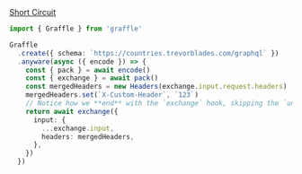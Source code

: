 <div class="ExampleSnippet">
<a href="../../examples/anyware/short-circuit">Short Circuit</a>

<!-- dprint-ignore-start -->
```ts twoslash
import { Graffle } from 'graffle'

Graffle
  .create({ schema: `https://countries.trevorblades.com/graphql` })
  .anyware(async ({ encode }) => {
    const { pack } = await encode()
    const { exchange } = await pack()
    const mergedHeaders = new Headers(exchange.input.request.headers)
    mergedHeaders.set(`X-Custom-Header`, `123`)
    // Notice how we **end** with the `exchange` hook, skipping the `unpack` and `decode` hooks.
    return await exchange({
      input: {
        ...exchange.input,
        headers: mergedHeaders,
      },
    })
  })
```
<!-- dprint-ignore-end -->

</div>
